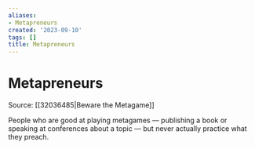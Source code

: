 ```yaml
---
aliases:
- Metapreneurs
created: '2023-09-10'
tags: []
title: Metapreneurs
---
```


# Metapreneurs

Source: [[32036485|Beware the Metagame]]

People who are good at playing metagames — publishing a book or speaking at conferences about a topic — but never actually practice what they preach.